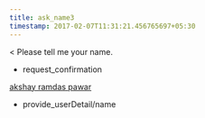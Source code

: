 ```yaml
---
title: ask_name3
timestamp: 2017-02-07T11:31:21.456765697+05:30
---
```


< Please tell me your name.
* request_confirmation

[akshay ramdas pawar](name)
* provide_userDetail/name
